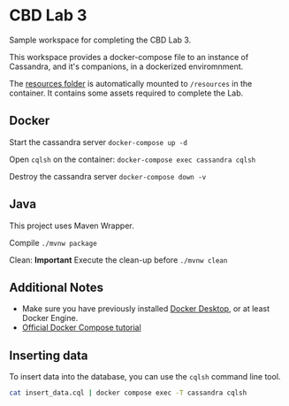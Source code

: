 # CBD Lab 3

Sample workspace for completing the CBD Lab 3.

This workspace provides a docker-compose file to an instance of Cassandra, and it's companions, in a dockerized enviromnment.

The [resources folder](resources) is automatically mounted to `/resources` in the container.
It contains some assets required to complete the Lab.

## Docker

Start the cassandra server
`docker-compose up -d`

Open `cqlsh` on the container:
`docker-compose exec cassandra cqlsh`

Destroy the cassandra server
`docker-compose down -v`

## Java

This project uses Maven Wrapper.

Compile
`./mvnw package`

Clean: **Important** Execute the clean-up before 
`./mvnw clean`

## Additional Notes

* Make sure you have previously installed [Docker Desktop](https://docs.docker.com/desktop/), or at least Docker Engine.
* [Official Docker Compose tutorial](https://docs.docker.com/compose/gettingstarted/)

## Inserting data

To insert data into the database, you can use the `cqlsh` command line tool.

```bash
cat insert_data.cql | docker compose exec -T cassandra cqlsh
```

